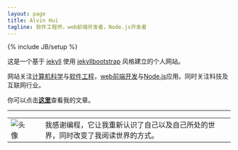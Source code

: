 ```yaml
---
layout: page
title: Alvin Hui
tagline: 软件工程师，web前端开发者，Node.js开发者
---
```

{% include JB/setup %}

这是一个基于 [jekyll](http://jekyllrb.com/) 使用 [jekyllbootstrap](http://jekyllbootstrap.com/) 风格建立的个人网站。

网站关注[计算机科学](http://zh.wikipedia.org/wiki/%E8%AE%A1%E7%AE%97%E6%9C%BA%E7%A7%91%E5%AD%A6)与[软件工程](http://zh.wikipedia.org/wiki/%E8%BD%AF%E4%BB%B6%E5%B7%A5%E7%A8%8B)，[web前端开发](https://github.com/JacksonTian/fks)与[Node.js](http://nodejs.org/)应用。同时关注科技及互联网行业。

你可以点击<a href="/archive.html"><strong>这里</strong></a>查看我的文章。

------

<table>
    <tbody>
        <tr>
            <td>
                <img src="//avatars3.githubusercontent.com/u/4392234?v=2&s=200" alt="头像">   
            </td>
            <td>
                <div style="padding-left: 25px;">
                    我感谢编程，它让我重新认识了自己以及自己所处的世界，同时改变了我阅读世界的方式。
                    <!-- <p>网名Alvin，花名“梧忌”。现就职于阿里巴巴淘宝网，任职前端开发工程师，负责淘宝订单管理应用的前端开发。</p>

                    <ul>
                        <li>
                            2013年，就职于 <a href="http://www.uc.cn/" target="_blank">UC科技</a> 商业产品中心，任职前端开发工程师，负责彩票无线业务的前端开发。
                        </li>
                        <li>
                            2012年，就职于 <a href="http://www.thecn.com/" target="_blank">CourseNetworking LLC</a> 广州办事处，任职前端开发工程师，负责公司主营PC业务的前端开发。
                        </li>
                        <li>
                            2011年，就职于 <a href="http://hodfords.com/" target="_blank">Hodfords.com Ltd</a> 广州办事处，任职php开发工程师，负责公司CMS系统的研发。
                        </li>
                    </ul> -->
                </div>
            </td>
        </tr>
    </tbody>
</table>

<!--<p style="text-align: right;margin-top: 60px;">--- 记于2014.12.14</p>-->


